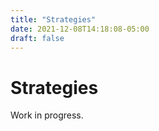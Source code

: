 ```yaml
---
title: "Strategies"
date: 2021-12-08T14:18:08-05:00
draft: false
---
```


# Strategies
Work in progress.